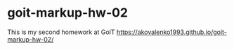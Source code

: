 # goit-markup-hw-02

This is my second homework at GoIT https://akovalenko1993.github.io/goit-markup-hw-02/

